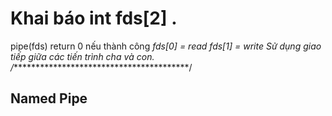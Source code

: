# Khai báo int fds[2] .
pipe(fds) return 0 nếu thành công 
*fds[0] = read
*fds[1] = write
*Sử dụng giao tiếp giữa các tiến trình cha và con. 
/*******************************************/
## Named Pipe
